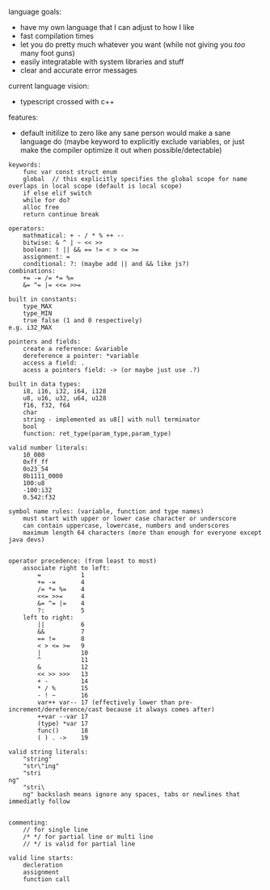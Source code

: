 
language goals:
  * have my own language that I can adjust to how I like
  * fast compilation times
  * let you do pretty much whatever you want (while not giving you *too* many foot guns)
  * easily integratable with system libraries and stuff
  * clear and accurate error messages


current language vision:
  * typescript crossed with c++


features:
  * default initilize to zero like any sane person would make a sane language do (maybe keyword to explicitly exclude variables, or just make the compiler optimize it out when possible/detectable)


```
keywords:
    func var const struct enum
    global  // this explicitly specifies the global scope for name overlaps in local scope (default is local scope)
    if else elif switch
    while for do?
    alloc free
    return continue break

operators:
    mathmatical: + - / * % ++ --
    bitwise: & ^ | ~ << >>
    boolean: ! || && == != < > <= >=
    assignment: =
    conditional: ?: (maybe add || and && like js?)
combinations:
    += -= /= *= %=
    &= ^= |= <<= >>=

built in constants:
    type_MAX
    type_MIN
    true false (1 and 0 respectively)
e.g. i32_MAX

pointers and fields:
    create a reference: &variable
    dereference a pointer: *variable
    access a field: .
    acess a pointers field: -> (or maybe just use .?)

built in data types:
    i8, i16, i32, i64, i128
    u8, u16, u32, u64, u128
    f16, f32, f64
    char
    string - implemented as u8[] with null terminator
    bool
    function: ret_type(param_type,param_type)

valid number literals:
    10_000
    0xff_ff
    0o23_54
    0b1111_0000
    100:u8
    -100:i32
    0.542:f32

symbol name rules: (variable, function and type names)
    must start with upper or lower case character or underscore
    can contain uppercase, lowercase, numbers and underscores
    maximum length 64 characters (more than enough for everyone except java devs)


operator precedence: (from least to most)
    associate right to left:
        =           1
        += -=       4
        /= *= %=    4
        <<= >>=     4
        &= ^= |=    4
        ?:          5
    left to right:
        ||          6
        &&          7
        == !=       8
        < > <= >=   9
        |           10
        ^           11
        &           12
        << >> >>>   13
        + -         14
        * / %       15
        - ! ~       16
        var++ var-- 17 (effectively lower than pre-increment/dereference/cast because it always comes after)
        ++var --var 17
        (type) *var 17
        func()      18
        ( ) . ->    19

valid string literals:
    "string"
    "str\"ing"
    "stri
ng"
    "stri\
    ng" backslash means ignore any spaces, tabs or newlines that immediatly follow


commenting:
    // for single line
    /* */ for partial line or multi line
    // */ is valid for partial line

valid line starts:
    decleration
    assignment
    function call


```